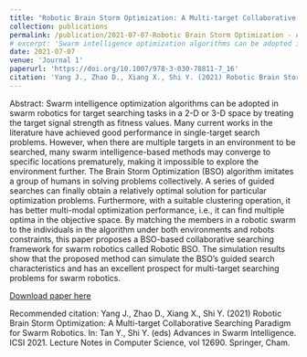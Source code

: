 ```yaml
---
title: "Robotic Brain Storm Optimization: A Multi-target Collaborative Searching Paradigm for Swarm Robotics"
collection: publications
permalink: /publication/2021-07-07-Robotic Brain Storm Optimization - A Multi-target Collaborative Searching Paradigm for Swarm Robotics
# excerpt: 'Swarm intelligence optimization algorithms can be adopted in swarm robotics for target searching tasks in a 2-D or 3-D space by treating the target signal strength as fitness values. Many current works in the literature have achieved good performance in single-target search problems. However, when there are multiple targets in an environment to be searched, many swarm intelligence-based methods may converge to specific locations prematurely, making it impossible to explore the environment further. The Brain Storm Optimization (BSO) algorithm imitates a group of humans in solving problems collectively. A series of guided searches can finally obtain a relatively optimal solution for particular optimization problems. Furthermore, with a suitable clustering operation, it has better multi-modal optimization performance, i.e., it can find multiple optima in the objective space. By matching the members in a robotic swarm to the individuals in the algorithm under both environments and robots constraints, this paper proposes a BSO-based collaborative searching framework for swarm robotics called Robotic BSO. The simulation results show that the proposed method can simulate the BSO’s guided search characteristics and has an excellent prospect for multi-target searching problems for swarm robotics.'
date: 2021-07-07
venue: 'Journal 1'
paperurl: 'https://doi.org/10.1007/978-3-030-78811-7_16'
citation: 'Yang J., Zhao D., Xiang X., Shi Y. (2021) Robotic Brain Storm Optimization: A Multi-target Collaborative Searching Paradigm for Swarm Robotics. In: Tan Y., Shi Y. (eds) Advances in Swarm Intelligence. ICSI 2021. Lecture Notes in Computer Science, vol 12690. Springer, Cham.'
---
```

Abstract: Swarm intelligence optimization algorithms can be adopted in swarm robotics for target searching tasks in a 2-D or 3-D space by treating the target signal strength as fitness values. Many current works in the literature have achieved good performance in single-target search problems. However, when there are multiple targets in an environment to be searched, many swarm intelligence-based methods may converge to specific locations prematurely, making it impossible to explore the environment further. The Brain Storm Optimization (BSO) algorithm imitates a group of humans in solving problems collectively. A series of guided searches can finally obtain a relatively optimal solution for particular optimization problems. Furthermore, with a suitable clustering operation, it has better multi-modal optimization performance, i.e., it can find multiple optima in the objective space. By matching the members in a robotic swarm to the individuals in the algorithm under both environments and robots constraints, this paper proposes a BSO-based collaborative searching framework for swarm robotics called Robotic BSO. The simulation results show that the proposed method can simulate the BSO’s guided search characteristics and has an excellent prospect for multi-target searching problems for swarm robotics.

[Download paper here](https://arxiv.org/pdf/2105.13108.pdf)

Recommended citation: Yang J., Zhao D., Xiang X., Shi Y. (2021) Robotic Brain Storm Optimization: A Multi-target Collaborative Searching Paradigm for Swarm Robotics. In: Tan Y., Shi Y. (eds) Advances in Swarm Intelligence. ICSI 2021. Lecture Notes in Computer Science, vol 12690. Springer, Cham.
